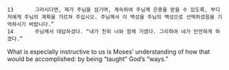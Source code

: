     13       그러시다면, 제가 주님을 섬기며, 계속하여 주님께 은총을 받을 수 있도록, 부디 저에게 주님의 계획을 가르쳐 주십시오. 주님께서 이 백성을 주님의 백성으로 선택하셨음을 기억하시기 바랍니다.” 
    14       주님께서 대답하셨다. “내가 친히 너와 함께 가겠다. 그리하여 네가 안전하게 하겠다.” 

What is especially instructive to us is Moses’ understanding of how that would be accomplished: by being “taught” God’s “ways.” 

